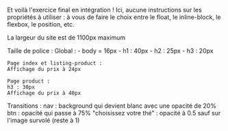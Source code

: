 Et voilà l'exercice final en intégration ! Ici, aucune instructions sur les propriétés à utiliser : à vous de faire le choix entre le float, le inline-block, le flexbox, le position, etc.

La largeur du site est de 1100px maximum

Taille de police :
    Global :
    - body = 16px
    - h1 : 40px
    - h2 : 25px
    - h3 : 20px

    Page index et listing-product :
    Affichage du prix à 24px

    Page product :
    h3 : 30px
    Affichage du prix à 40px

Transitions :
nav : background qui devient blanc avec une opacité de 20%
btn : opacité qui passe à 75%
"choisissez votre thé" : opacité à 0.5 sauf sur l'image survolé (reste à 1)
